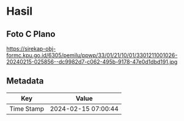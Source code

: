 # Hasil

## Foto C Plano

https://sirekap-obj-formc.kpu.go.id/6305/pemilu/ppwp/33/01/21/10/01/3301211001026-20240215-025856--dc9982d7-c062-495b-9178-47e0d1dbd191.jpg


## Metadata

| Key        | Value               |
| ---------- | ------------------- |
| Time Stamp | 2024-02-15 07:00:44 |



